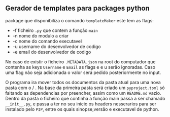 ## Gerador de templates para packages python

package que disponibiliza o comando ```templateMaker```
este tem as flags:
- -f ficheiro ```.py``` que contem a função ```main```
- -n nome do modulo a criar
- -c nome do comando executavel
- -u username do desenvolvedor de codigo
- -e email do desenvolvedor de codigo

No caso de existir o ficheiro ```.METADATA.json``` na root do computador que contenha as keys ```Username``` e ```Email``` as flags e e u serão ignoradas. Caso uma flag não seja adicionada o valor será pedido posteriormente no input.

O programa ira mover todos os documentos da pasta atual para uma nova pasta com o <nome do programa> / <nome do programa>. 
Na base da primeira pasta será criado um ```pyproject.toml``` só faltando as dependencias por preencher, assim como um ```README.md``` vazio.
Dentro da pasta <nome do programa> o ficheiro que continha a função main passa a ser chamado ```__init__.py```, e passa a ter no seu inicio os headers nesserarios para ser instalado pelo ```PIP```, entre os quais sinopse,versão e executavel de python.
